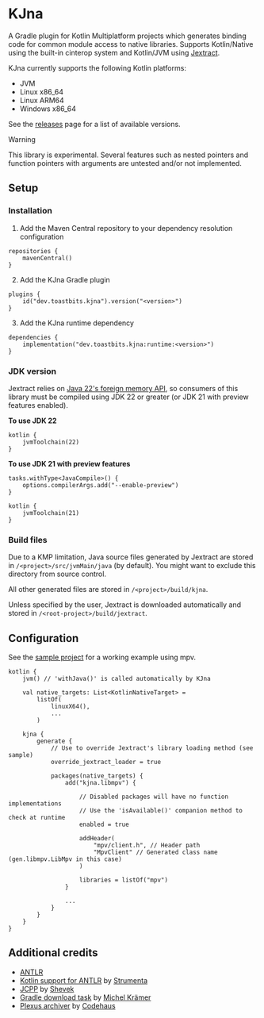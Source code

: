 # KJna

A Gradle plugin for Kotlin Multiplatform projects which generates binding code for common module access to native libraries. Supports Kotlin/Native using the built-in cinterop system and Kotlin/JVM using [Jextract](https://github.com/openjdk/jextract).

KJna currently supports the following Kotlin platforms:
- JVM
- Linux x86_64
- Linux ARM64
- Windows x86_64

See the [releases](https://github.com/toasterofbread/kjna/releases) page for a list of available versions.

> [!WARNING]
> This library is experimental. Several features such as nested pointers and function pointers with arguments are untested and/or not implemented.

## Setup

### Installation


1. Add the Maven Central repository to your dependency resolution configuration
```
repositories {
    mavenCentral()
}
```

2. Add the KJna Gradle plugin

```
plugins {
    id("dev.toastbits.kjna").version("<version>")
}
```

3. Add the KJna runtime dependency
```
dependencies {
    implementation("dev.toastbits.kjna:runtime:<version>")
}
```

### JDK version

Jextract relies on [Java 22's foreign memory API](https://docs.oracle.com/en/java/javase/22/core/foreign-function-and-memory-api.html), so consumers of this library must be compiled using JDK 22 or greater (or JDK 21 with preview features enabled).

**To use JDK 22**

```
kotlin {
    jvmToolchain(22)
}
```

**To use JDK 21 with preview features**

```
tasks.withType<JavaCompile>() {
    options.compilerArgs.add("--enable-preview")
}

kotlin {
    jvmToolchain(21)
}
```

### Build files

Due to a KMP limitation, Java source files generated by Jextract are stored in `/<project>/src/jvmMain/java` (by default). You might want to exclude this directory from source control.

All other generated files are stored in `/<project>/build/kjna`.

Unless specified by the user, Jextract is downloaded automatically and stored in `/<root-project>/build/jextract`.

## Configuration

See the [sample project](/sample/build.gradle.kts) for a working example using mpv.

```
kotlin {
    jvm() // 'withJava()' is called automatically by KJna

    val native_targets: List<KotlinNativeTarget> =
        listOf(
            linuxX64(),
            ...
        )

    kjna {
        generate {
            // Use to override Jextract's library loading method (see sample)
            override_jextract_loader = true

            packages(native_targets) {
                add("kjna.libmpv") {

                    // Disabled packages will have no function implementations
                    // Use the 'isAvailable()' companion method to check at runtime
                    enabled = true

                    addHeader(
                        "mpv/client.h", // Header path
                        "MpvClient" // Generated class name (gen.libmpv.LibMpv in this case)
                    )

                    libraries = listOf("mpv")
                }

                ...
            }
        }
    }
}
```

## Additional credits

- [ANTLR](https://github.com/antlr/antlr4)
- [Kotlin support for ANTLR](https://github.com/Strumenta/antlr-kotlin) by [Strumenta](https://github.com/Strumenta)
- [JCPP](https://github.com/shevek/jcpp) by [Shevek](https://github.com/shevek)
- [Gradle download task](https://github.com/michel-kraemer/gradle-download-task) by [Michel Krämer](https://github.com/michel-kraemer)
- [Plexus archiver](https://github.com/codehaus-plexus/plexus-archiver) by [Codehaus](https://github.com/codehaus-plexus)
